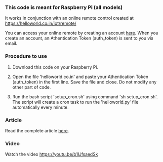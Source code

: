 ### This code is meant for Raspberry Pi (all models)

It works in conjunction with an online remote control created at https://helloworld.co.in/iot/remote/

You can access your online remote by creating an account <a href='https://helloworld.co.in/users/login.php'>here</a>. When you create an account, an Athentication Token (auth_token) is sent to you via email.

### Procedure to use
  
1. Download this code on your Raspberry Pi.
  
2. Open the file 'helloworld.co.in' and paste your Athentication Token (auth_token) in the first line. Save the file and close. Do not modify any other part of code. 
  
3. Run the bash script 'setup_cron.sh' using command 'sh setup_cron.sh'. The script will create a cron task to run the 'helloworld.py' file automatically every minute.

  ### Article
Read the complete article <a href='https://helloworld.co.in/article/online-remote-controlling-raspberry-pi-gpio-and-camera-remotely-iot-project'>here</a>.

### Video

Watch the video https://youtu.be/b1IJfsaedSk
